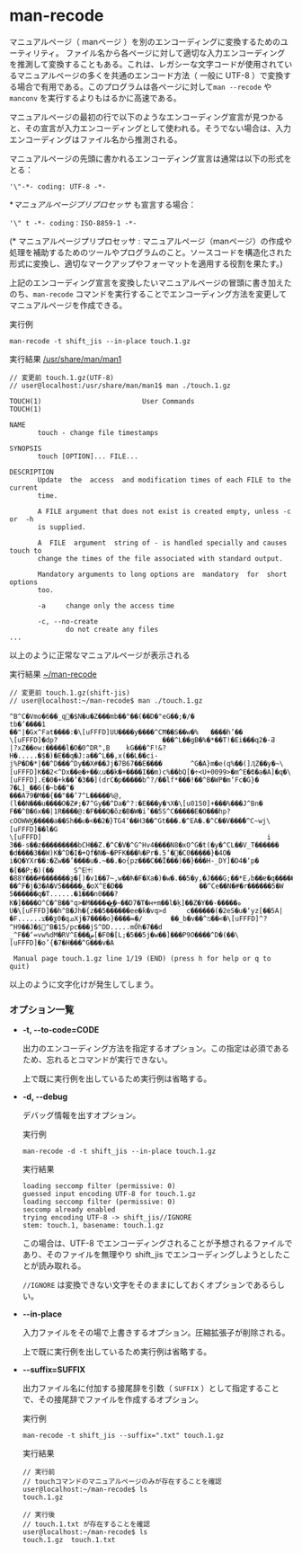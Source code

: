 [](man-recode.md)
# man-recode
マニュアルページ（ manページ ）を別のエンコーディングに変換するためのユーティリティ。
ファイル名から各ページに対して適切な入力エンコーディングを推測して変換することもある。これは、レガシーな文字コードが使用されているマニュアルページの多くを共通のエンコード方法（ 一般に UTF-8 ）で変換する場合で有用である。このプログラムは各ページに対して`man --recode` や `manconv` を実行するよりもはるかに高速である。

マニュアルページの最初の行で以下のようなエンコーディング宣言が見つかると、その宣言が入力エンコーディングとして使われる。そうでない場合は、入力エンコーディングはファイル名から推測される。

マニュアルページの先頭に書かれるエンコーディング宣言は通常は以下の形式をとる：

```
'\"-*- coding: UTF-8 -*-
```

\**マニュアルページプリプロセッサ* も宣言する場合：

```
'\" t -*- coding：ISO-8859-1 -*-
```

(\* マニュアルページプリプロセッサ : マニュアルページ（manページ）の作成や処理を補助するためのツールやプログラムのこと。ソースコードを構造化された形式に変換し、適切なマークアップやフォーマットを適用する役割を果たす。)

上記のエンコーディング宣言を変換したいマニュアルページの冒頭に書き加えたのち、`man-recode` コマンドを実行することでエンコーディング方法を変更してマニュアルページを作成できる。

実行例 []()
```
man-recode -t shift_jis --in-place touch.1.gz
```

実行結果 [/usr/share/man/man1]()
```
// 変更前 touch.1.gz(UTF-8) 
// user@localhost:/usr/share/man/man1$ man ./touch.1.gz

TOUCH(1)                         User Commands                        TOUCH(1)

NAME
       touch - change file timestamps

SYNOPSIS
       touch [OPTION]... FILE...

DESCRIPTION
       Update  the  access  and modification times of each FILE to the current
       time.

       A FILE argument that does not exist is created empty, unless -c  or  -h
       is supplied.

       A  FILE  argument  string of - is handled specially and causes touch to
       change the times of the file associated with standard output.

       Mandatory arguments to long options are  mandatory  for  short  options
       too.

       -a     change only the access time

       -c, --no-create
              do not create any files
... 
```
以上のように正常なマニュアルページが表示される

実行結果 [~/man-recode]()
```
// 変更前 touch.1.gz(shift-jis) 
// user@localhost:~/man-recode$ man ./touch.1.gz

^B^C�Vmo�6��_q󗥘�$N�u�Z���mb��"��(��D�"eG��;�/�
tb�’����1
��"|�Gx^Fat����:�\[uFFFD]UU����y����^CĦ��S��w�%   ����h’��
\[uFFFD]�dp?                          ���^L��gB�%�*��T!�Ei���q2�‐Ƌ
|?xZ��ew:�����l�Ο�0^DR",B    kG���^F!&?H�.....�$�)�E��q�J:a��^L��,x(��L��ci‐
j%P�D�*|��^D���^Dy��X#��Jj�7B67��E����       ^G�A}m�e(q%��(]ӅZ��y�~\[uFFFD]Ƙ��2<^Dx��e�+��؉u��k�+����I��m)c%��bQ[�÷<U+0099>�m^E�ϐ�a�A]�q�\[uFFFD].Є�0�+k��’�3��](drC�p�����b^?/��lf*���!��^B�WP�m‘Fc�G}�
7�L]_��6(�~b��^�
���A79�M��{��"��’7^L�����%@,(l��N���u����O�Z#;�7^Gy��^Da�^?:�E���y�٦X�\[u0150]+���%���J^Bn�   F�ֹ�^B�6x��|1R����@:�F���Q�ŏz�B�W�i’��5S^C�����E�O���hp?cOOWWϏ�����a��Sh��ϭ�<��2�}TG4‘��H3��^Gt���.�^EA�.�^C��V���ٗ�^C~wj\[uFFFD]��l�G
\[uFFFD]                                                        i
3��‐s��z���������bCH��Z.�^C�V�^G^Hv4����N8�xO^G�t(�y�^CL��V_T������
�d����3��W)K�^D�I�+Qf�N�~�PFK���%�Pr�.޷�‘5�C0��ܹ���}�4O�
i�Q�YXr��:�Zw��’����u�.~��.�o{pz���C��Ї���)��}���H‐_DY]�D4�‘p�
�[��P;�)(��     S^E㈩�88Y���#�������ҙ�[)�v1��7~,w��ћ�F�Xa�)�w�.��5�y,�J���G;��*E٫b��ɐ�q�����D�P
��^F�j�3�A�V5�����ݺ�oX^E�D��                   ��^Ce��N�#�r������5�W
5������q�T......�1���n0���?K�]����O^C�^B��"q>�M�����͢�~��D7�T�ʜ+m��l�݆k]��Z�Y��‐�����ه
U�\[uFFFD]��h^B�Jh�{z��5������ee�ƙ�vq>d     c������(�2eS�u�‘yz[��5A|�F......צ��ƺ0�qܩXj�7����o}����=�/       ��_b�v��^מ��<�\[uFFFD]^?^H9��J�$׻^B�15/pc���jS^DD.....mŐh�7��d
_^F��‘=vw%dM�RV^E���ض[�F0�[L;�5��5j�w��]���P9O����^D�(��\[uFFFD]�o’{�7�H���^G���v�A

 Manual page touch.1.gz line 1/19 (END) (press h for help or q to quit)
```
以上のように文字化けが発生してしまう。


### オプション一覧

- **-t, --to-code=CODE**

  出力のエンコーディング方法を指定するオプション。この指定は必須であるため、忘れるとコマンドが実行できない。

  上で既に実行例を出しているため実行例は省略する。

- **-d, --debug**

  デバッグ情報を出すオプション。

  実行例 []()
  ```
  man-recode -d -t shift_jis --in-place touch.1.gz
  ```

  実行結果 []()
  ```
  loading seccomp filter (permissive: 0)
  guessed input encoding UTF-8 for touch.1.gz
  loading seccomp filter (permissive: 0)
  seccomp already enabled
  trying encoding UTF-8 -> shift_jis//IGNORE
  stem: touch.1, basename: touch.1.gz
  ```

  この場合は、UTF-8 でエンコーディングされることが予想されるファイルであり、そのファイルを無理やり shift_jis でエンコーディングしようとしたことが読み取れる。

  `//IGNORE` は変換できない文字をそのままにしておくオプションであるらしい。

- **--in-place**

  入力ファイルをその場で上書きするオプション。圧縮拡張子が削除される。
  
  上で既に実行例を出しているため実行例は省略する。

- **--suffix=SUFFIX**

  出力ファイル名に付加する接尾辞を引数（ `SUFFIX` ）として指定することで、その接尾辞でファイルを作成するオプション。

  実行例 []()

  ```
  man-recode -t shift_jis --suffix=".txt" touch.1.gz
  ```

  実行結果 []()

  ```
  // 実行前
  // touchコマンドのマニュアルページのみが存在することを確認
  user@localhost:~/man-recode$ ls
  touch.1.gz

  // 実行後
  // touch.1.txt が存在することを確認
  user@localhost:~/man-recode$ ls
  touch.1.gz  touch.1.txt
  ```
